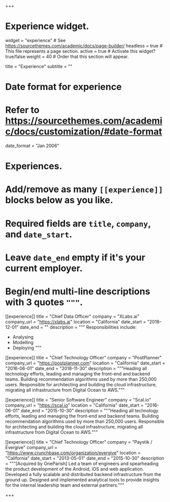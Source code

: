 +++
# Experience widget.
widget = "experience"  # See https://sourcethemes.com/academic/docs/page-builder/
headless = true  # This file represents a page section.
active = true  # Activate this widget? true/false
weight = 40  # Order that this section will appear.

title = "Experience"
subtitle = ""

# Date format for experience
#   Refer to https://sourcethemes.com/academic/docs/customization/#date-format
date_format = "Jan 2006"

# Experiences.
#   Add/remove as many `[[experience]]` blocks below as you like.
#   Required fields are `title`, `company`, and `date_start`.
#   Leave `date_end` empty if it's your current employer.
#   Begin/end multi-line descriptions with 3 quotes `"""`.
[[experience]]
  title = "Chief Data Officer"
  company = "XLabs.ai"
  company_url = "https://xlabs.ai"
  location = "California"
  date_start = "2018-12-01"
  date_end = ""
  description = """
  Responsibilities include:
  
  * Analysing
  * Modelling
  * Deploying
  """

[[experience]]
  title = "Chief Technology Officer"
  company = "PostPlanner"
  company_url = "https://postplanner.com"
  location = "California"
  date_start = "2016-06-01"
  date_end = "2018-11-30"
  description = """Heading all technology efforts, leading and managing the front-end and backend teams.
  Building recommendation algorithms used by more than 250,000 users.
  Responsible for architecting and building the cloud infrastructure, migrating all infrastructure from Digital Ocean to AWS."""

[[experience]]
  title = "Senior Software Engineer"
  company = "Scal.io"
  company_url = "https://scal.io"
  location = "California"
  date_start = "2016-06-01"
  date_end = "2015-10-30"
  description = """Heading all technology efforts, leading and managing the front-end and backend teams.
  Building recommendation algorithms used by more than 250,000 users.
  Responsible for architecting and building the cloud infrastructure, migrating all infrastructure from Digital Ocean to AWS."""

[[experience]]
  title = "Chief Technology Officer"
  company = "Paystik / Evergive"
  company_url = "https://www.crunchbase.com/organization/evergive"
  location = "California"
  date_start = "2013-05-01"
  date_end = "2015-10-30"
  description = """[Acquired by OneParish]
  Led a team of engineers and spearheading the product development of the Android, iOS and 
web application.
  Developed a fully scalable and distributed backend infrastructure from the ground up.
  Designed and implemented analytical tools to provide insights for the internal leadership team and external partners."""

+++
